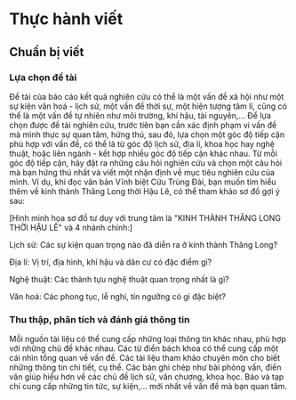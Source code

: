 # Thực hành viết

## Chuẩn bị viết

### Lựa chọn đề tài

Đề tài của báo cáo kết quả nghiên cứu có thể là một vấn đề xã hội như một sự kiện văn hoá - lịch sử, một vấn đề thời sự, một hiện tượng tâm lí, cũng có thể là một vấn đề tự nhiên như môi trường, khí hậu, tài nguyên,... Để lựa chọn được đề tài nghiên cứu, trước tiên bạn cần xác định phạm vi vấn đề mà mình thực sự quan tâm, hứng thú, sau đó, lựa chọn một góc độ tiếp cận phù hợp với vấn đề, có thể là từ góc độ lịch sử, địa lí, khoa học hay nghệ thuật, hoặc liên ngành - kết hợp nhiều góc độ tiếp cận khác nhau. Từ mỗi góc độ tiếp cận, hãy đặt ra những câu hỏi nghiên cứu và chọn một câu hỏi mà bạn hứng thú nhất và viết một nhận định về mục tiêu nghiên cứu của mình. Ví dụ, khi đọc văn bản Vĩnh biệt Cửu Trùng Đài, bạn muốn tìm hiểu thêm về kinh thành Thăng Long thời Hậu Lê, có thể tham khảo sơ đồ gợi ý sau:

[Hình minh họa sơ đồ tư duy với trung tâm là "KINH THÀNH THĂNG LONG THỜI HẬU LÊ" và 4 nhánh chính:]

Lịch sử: Các sự kiện quan trọng nào đã diễn ra ở kinh thành Thăng Long?

Địa lí: Vị trí, địa hình, khí hậu và dân cư có đặc điểm gì?

Nghệ thuật: Các thành tựu nghệ thuật quan trọng nhất là gì?

Văn hoá: Các phong tục, lễ nghi, tín ngưỡng có gì đặc biệt?

### Thu thập, phân tích và đánh giá thông tin

Mỗi nguồn tài liệu có thể cung cấp những loại thông tin khác nhau, phù hợp với những chủ đề khác nhau. Các từ điển bách khoa có thể cung cấp một cái nhìn tổng quan về vấn đề. Các tài liệu tham khảo chuyên môn cho biết những thông tin chi tiết, cụ thể. Các bản ghi chép như bài phỏng vấn, điền văn giúp hiểu hơn về các chủ đề lịch sử, văn chương, khoa học. Báo và tạp chí cung cấp những tin tức, sự kiện,... mới nhất về vấn đề mà bạn quan tâm.